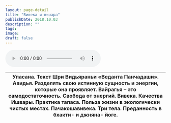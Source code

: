```yaml
---
layout: page-detail
title: "Вивека и вичара"
publishDate: 2018.10.03
description: ""
tags:
image:
draft: false
---
```


<audio title="2018.10.03 - Вивека и вичара.mp3" src="https://filer-api.advayta.org/v1.0/public/files/74500" controls=""></audio>

| Упасана. Текст Шри Видьяраньи «Веданта Панчадаши». Авидья. Разделять свою истинную сущность и энергии, которые она проявляет. Вайрагья – это самодостаточность.  Свобода от энергий. Вивека. Качества Ишвары. Практика тапаса. Польза жизни в экологически чистых местах. Пачакошавивека. Три тела. Преданность в бхакти- и джняна- йоге. |
| ----------------------------------------------------------------------------------------------------------------------------------------------------------------------------------------------------------------------------------------------------------------------------------------------------------------------------------------- |

  

